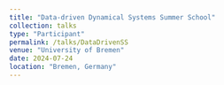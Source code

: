 ```yaml
---
title: "Data-driven Dynamical Systems Summer School"
collection: talks
type: "Participant"
permalink: /talks/DataDrivenSS
venue: "University of Bremen"
date: 2024-07-24
location: "Bremen, Germany"
---
```

